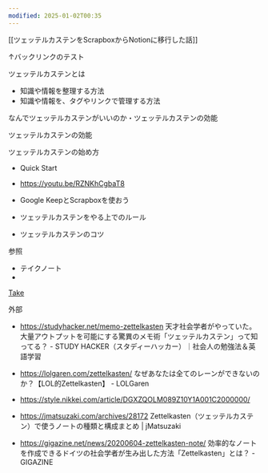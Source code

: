```yaml
---
modified: 2025-01-02T00:35
---
```

  

[[ツェッテルカステンをScrapboxからNotionに移行した話]]

↑バックリンクのテスト

  

ツェッテルカステンとは

- 知識や情報を整理する方法  
- 知識や情報を、タグやリンクで管理する方法  

なんでツェッテルカステンがいいのか・ツェッテルカステンの効能

ツェッテルカステンの効能

ツェッテルカステンの始め方

- Quick Start  
- https://youtu.be/RZNKhCgbaT8  
- Google KeepとScrapboxを使おう  

- ツェッテルカステンをやる上でのルール
- ツェッテルカステンのコツ

参照

- テイクノート  
-  
[Take](https://www.notion.soNotes!)

外部

- https://studyhacker.net/memo-zettelkasten 天才社会学者がやっていた。大量アウトプットを可能にする驚異のメモ術「ツェッテルカステン」って知ってる？ - STUDY HACKER（スタディーハッカー）｜社会人の勉強法＆英語学習  
- https://lolgaren.com/zettelkasten/ なぜあなたは全てのレーンができないのか？【LOL的Zettelkasten】 - LOLGaren  

- https://style.nikkei.com/article/DGXZQOLM089Z10Y1A001C2000000/
- https://jmatsuzaki.com/archives/28172 Zettelkasten（ツェッテルカステン）で使うノートの種類と構成まとめ | jMatsuzaki
- https://gigazine.net/news/20200604-zettelkasten-note/ 効率的なノートを作成できるドイツの社会学者が生み出した方法「Zettelkasten」とは？ - GIGAZINE
